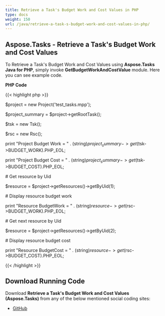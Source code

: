 ```yaml
---
title: Retrieve a Task's Budget Work and Cost Values in PHP
type: docs
weight: 150
url: /java/retrieve-a-task-s-budget-work-and-cost-values-in-php/
---
```


## **Aspose.Tasks - Retrieve a Task's Budget Work and Cost Values**
To Retrieve a Task's Budget Work and Cost Values using **Aspose.Tasks Java for PHP**, simply invoke **GetBudgetWorkAndCostValue** module. Here you can see example code.

**PHP Code**

{{< highlight php >}}



$project = new Project('test_tasks.mpp');

$project_summary = $project->getRootTask();

$tsk = new Tsk();

$rsc = new Rsc();

print "Project Budget Work = " . (string)$project_summary->get($tsk->BUDGET_WORK).PHP_EOL;

print "Project Budget Cost = " . (string)$project_summary->get($tsk->BUDGET_COST).PHP_EOL;

\# Get resource by Uid

$resource = $project->getResources()->getByUid(1);

\# Display resource budget work

print "Resource BudgetWork = " . (string)$resource->get($rsc->BUDGET_WORK).PHP_EOL;

\# Get next resource by Uid

$resource = $project->getResources()->getByUid(2);

\# Display resource budget cost

print "Resource BudgetCost = " . (string)$resource->get($rsc->BUDGET_COST).PHP_EOL;

{{< /highlight >}}
## **Download Running Code**
Download **Retrieve a Task's Budget Work and Cost Values (Aspose.Tasks)** from any of the below mentioned social coding sites:

- [GitHub](https://github.com/aspose-tasks/Aspose.Tasks-for-Java/blob/master/Plugins/Aspose_Tasks_Java_for_PHP/src/aspose/tasks/WorkingWithTasks/GetBudgetWorkAndCostValue.php)
